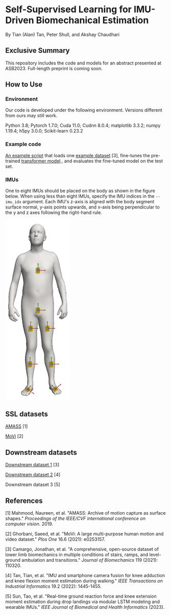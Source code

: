 
# Self-Supervised Learning for IMU-Driven Biomechanical Estimation
By Tian (Alan) Tan, Peter Shull, and Akshay Chaudhari

## Exclusive Summary
This repository includes the code and models for an abstract presented at ASB2023.
Full-length preprint is coming soon.

[//]: # (An [example implementation]&#40;#running-example-code&#41; is provided.)
[//]: # (When implementing our models, please place the IMUs according to [Hardware]&#40;#hardware&#41;)
[//]: # (and store the data according to [Data Format]&#40;#data-format&#41;.)

## How to Use
### Environment
Our code is developed under the following environment. Versions different from ours may still work.

Python 3.8; Pytorch 1.7.0; Cuda 11.0; Cudnn 8.0.4; matplotlib 3.3.2; numpy 1.19.4; h5py 3.0.0; Scikit-learn 0.23.2

### Example code
[An example script](./example_usage/run_example.py)
that loads one [example dataset](./example_usage/Camargo_levelground.h5) [3],
fine-tunes the pre-trained [transformer model](./example_usage/pretrained_model_weights.pth)., and
evaluates the fine-tuned model on the test set.

### IMUs
One to eight IMUs should be placed on the body as shown in the figure below.
When using less than eight IMUs, specify the IMU indices in the `--imu_idx` argument.
Each IMU's z-axis is aligned with the body segment surface normal, y-axis points upwards,
and x-axis being perpendicular to the y and z axes following the right-hand rule.

<img src="figures/readme_fig/imu_position_and_orientation.png" width="200">

## SSL datasets
[AMASS](https://amass.is.tue.mpg.de/download.php)
[1]

[MoVi](https://www.biomotionlab.ca/movi/) 
[2]

## Downstream datasets
[Downstream dataset 1](https://www.epic.gatech.edu/opensource-biomechanics-camargo-et-al/)
[3]

[Downstream dataset 2](https://simtk.org/projects/imukinetics)
[4]

Downstream dataset 3 [5]

## References
[1] Mahmood, Naureen, et al. "AMASS: Archive of motion capture as surface shapes."
*Proceedings of the IEEE/CVF international conference on computer vision*. 2019.

[2] Ghorbani, Saeed, et al. "MoVi: A large multi-purpose human motion and video dataset."
*Plos One* 16.6 (2021): e0253157.

[3] Camargo, Jonathan, et al. "A comprehensive, open-source dataset of lower limb biomechanics
in multiple conditions of stairs, ramps, and level-ground ambulation and transitions."
*Journal of Biomechanics* 119 (2021): 110320.

[4] Tan, Tian, et al. "IMU and smartphone camera fusion for knee adduction and knee flexion
moment estimation during walking." *IEEE Transactions on Industrial Informatics* 19.2 (2022): 1445-1455.

[5] Sun, Tao, et al. "Real-time ground reaction force and knee extension moment estimation
during drop landings via modular LSTM modeling and wearable IMUs."
*IEEE Journal of Biomedical and Health Informatics* (2023).











